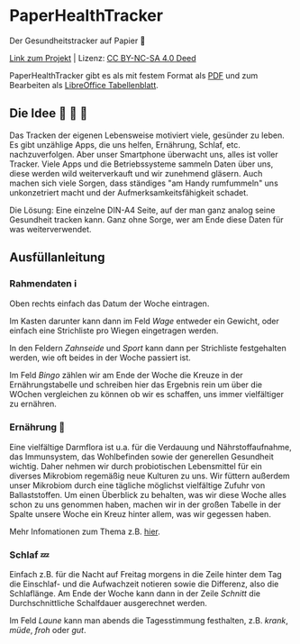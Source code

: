 # PaperHealthTracker
Der Gesundheitstracker auf Papier :green_heart:

[Link zum Projekt](https://github.com/diplomendstadium/paperhealthtracker) | Lizenz: [CC BY-NC-SA 4.0 Deed](https://creativecommons.org/licenses/by-nc-sa/4.0/deed.de)

PaperHealthTracker gibt es als mit festem Format als [PDF](https://github.com/diplomendstadium/paperhealthtracker/blob/main/PaperHealthTracker.pdf) und zum Bearbeiten als [LibreOffice Tabellenblatt](https://github.com/diplomendstadium/paperhealthtracker/blob/main/PaperHealthTracker.ods).

## Die Idee :see_no_evil: :hear_no_evil: :speak_no_evil:
Das Tracken der eigenen Lebensweise motiviert viele, gesünder zu leben. Es gibt unzählige Apps, die uns helfen, Ernährung, Schlaf, etc. nachzuverfolgen. Aber unser Smartphone überwacht uns, alles ist voller Tracker. Viele Apps und die Betriebssysteme sammeln Daten über uns, diese werden wild weiterverkauft und wir zunehmend gläsern. Auch machen sich viele Sorgen, dass ständiges "am Handy rumfummeln" uns unkonzetriert macht und der Aufmerksamkeitsfähigkeit schadet.

Die Lösung: Eine einzelne DIN-A4 Seite, auf der man ganz analog seine Gesundheit tracken kann. Ganz ohne Sorge, wer am Ende diese Daten für was weiterverwendet.

## Ausfüllanleitung

### Rahmendaten :information_source:
Oben rechts einfach das Datum der Woche eintragen.

Im Kasten darunter kann dann im Feld *Wage* entweder ein Gewicht, oder einfach eine Strichliste pro Wiegen eingetragen werden.

In den Feldern *Zahnseide* und *Sport* kann dann per Strichliste festgehalten werden, wie oft beides in der Woche passiert ist.

Im Feld *Bingo* zählen wir am Ende der Woche die Kreuze in der Ernährungstabelle und schreiben hier das Ergebnis rein um über die WOchen vergleichen zu können ob wir es schaffen, uns immer vielfältiger zu ernähren.

### Ernährung :fork_and_knife:
Eine vielfältige Darmflora ist u.a. für die Verdauung und Nährstoffaufnahme, das Immunsystem, das Wohlbefinden sowie der generellen Gesundheit wichtig. Daher nehmen wir durch probiotischen Lebensmittel für ein diverses Mikrobiom regemäßig neue Kulturen zu uns. Wir füttern außerdem unser Mikrobiom durch eine tägliche möglichst vielfältige Zufuhr von Ballaststoffen. Um einen Überblick zu behalten, was wir diese Woche alles schon zu uns genommen haben, machen wir in der großen Tabelle in der Spalte unsere Woche ein Kreuz hinter allem, was wir gegessen haben.

Mehr Infomationen zum Thema z.B. [hier](https://www.youtube.com/watch?v=lMKxpbpkJUA).

### Schlaf :zzz:
Einfach z.B. für die Nacht auf Freitag morgens in die Zeile hinter dem Tag die Einschlaf- und die Aufwachzeit notieren sowie die Differenz, also die Schlaflänge. Am Ende der Woche kann dann in der Zeile *Schnitt* die Durchschnittliche Schalfdauer ausgerechnet werden.

Im Feld *Laune* kann man abends die Tagesstimmung festhalten, z.B. *krank*, *müde*, *froh* oder *gut*.
